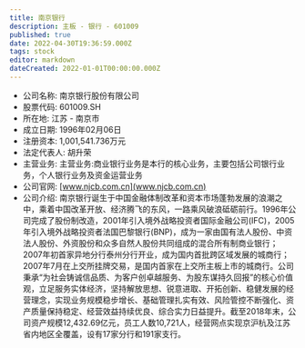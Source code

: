 ```yaml
---
title: 南京银行
description: 主板 - 银行 - 601009
published: true
date: 2022-04-30T19:36:59.000Z
tags: stock
editor: markdown
dateCreated: 2022-01-01T00:00:00.000Z
---
```


- 公司名称: 南京银行股份有限公司
- 股票代码: 601009.SH
- 所在地: 江苏 - 南京市
- 成立日期: 1996年02月06日
- 注册资本: 1,001,541.736万元
- 法定代表人: 胡升荣
- 主营业务: 主营业务:商业银行业务是本行的核心业务，主要包括公司银行业务，个人银行业务及资金运营业务
- 公司官网: [www.njcb.com.cn](www.njcb.com.cn)
- 公司介绍: 南京银行诞生于中国金融体制改革和资本市场蓬勃发展的浪潮之中，乘着中国改革开放、经济腾飞的东风，一路乘风破浪砥砺前行。1996年公司完成了股份制改造，2001年引入境外战略投资者国际金融公司(IFC)，2005年引入境外战略投资者法国巴黎银行(BNP)，成为一家由国有法人股份、中资法人股份、外资股份和众多自然人股份共同组成的混合所有制商业银行；2007年初首家异地分行泰州分行开业，成为国内首批跨区域发展的城商行；2007年7月在上交所挂牌交易，是国内首家在上交所主板上市的城商行。公司秉承“为社会铸诚信品质、为客户创卓越服务、为股东谋持久回报”的核心价值观，立足服务实体经济，坚持解放思想、锐意进取、开拓创新、稳健发展的经营理念，实现业务规模稳步增长、基础管理扎实有效、风险管控不断强化、资产质量保持稳定、经营效益持续优良、综合实力日益提升。截至2018年末，公司资产规模12,432.69亿元，员工人数10,721人，经营网点实现京沪杭及江苏省内地区全覆盖，设有17家分行和191家支行。


